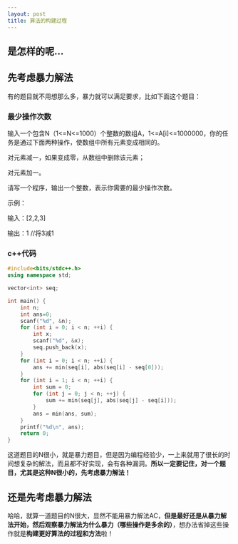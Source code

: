 ```yaml
---
layout: post
title: 算法的构建过程
---
```


## 是怎样的呢...

## 先考虑暴力解法

有的题目就不用想那么多，暴力就可以满足要求，比如下面这个题目：

### 最少操作次数

输入一个包含N（1<=N<=1000）个整数的数组A，1<=A[i]<=1000000，你的任务是通过下面两种操作，使数组中所有元素变成相同的。

对元素减一，如果变成零，从数组中删除该元素；

对元素加一。

请写一个程序，输出一个整数，表示你需要的最少操作次数。

示例：

输入：[2,2,3]

输出：1       //将3减1

### c++代码

```c++
#include<bits/stdc++.h>
using namespace std;

vector<int> seq;

int main() {
	int n;
	int ans=0;
	scanf("%d", &n);
	for (int i = 0; i < n; ++i) {
		int x;
		scanf("%d", &x);
		seq.push_back(x);
	}
	for (int i = 0; i < n; ++i) {
		ans += min(seq[i], abs(seq[i] - seq[0]));
	}
	for (int i = 1; i < n; ++i) {
		int sum = 0;
		for (int j = 0; j < n; ++j) {
			sum += min(seq[j], abs(seq[j] - seq[i]));
		}
		ans = min(ans, sum);
	}
	printf("%d\n", ans);
	return 0;
}
```

这道题目的N很小，就是暴力题目，但是因为编程经验少，一上来就用了很长的时间想复杂的解法，而且都不好实现，会有各种漏洞。**所以一定要记住，对一个题目，尤其是这种N很小的，先考虑暴力解法！**

## 还是先考虑暴力解法

哈哈，就算一道题目的N很大，显然不能用暴力解法AC，**但是最好还是从暴力解法开始，然后观察暴力解法为什么暴力（哪些操作是多余的）**，想办法省掉这些操作就是**构建更好算法的过程和方法**啦！
